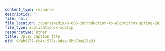 ```yaml
---
content_type: resource
description: ''
file: null
file_location: /coursemedia/6-006-introduction-to-algorithms-spring-2020/9dab95776c4c57548dea5bb73a627a33_76dhtgZt38A.vtt
file_type: application/x-subrip
resourcetype: Other
title: 3play caption file
uid: 9dab9577-6c4c-5754-8dea-5bb73a627a33
---
```

